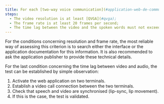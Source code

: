 ```yaml
---
title: For each [two-way voice communication](#application-web-de-communication-orale-bidirectionnelle) web application that has real-time video, are the following conditions met?
steps:
  - The video resolution is at least [QVGA](#qvga);
  - The frame rate is at least 20 frames per second;
  - The time lag between the video and the spoken words must not exceed 100 ms.
---
```


For the conditions concerning resolution and frame rate, the most reliable way of assessing this criterion is to search either the interface or the application documentation for this information. It is also recommended to ask the application publisher to provide these technical details.

For the last condition concerning the time lag between video and audio, the test can be established by simple observation:
1. Activate the web application on two terminals.
2. Establish a video call connection between the two terminals.
3. Check that speech and video are synchronised (lip-sync, lip movement).
4. If this is the case, the test is validated.